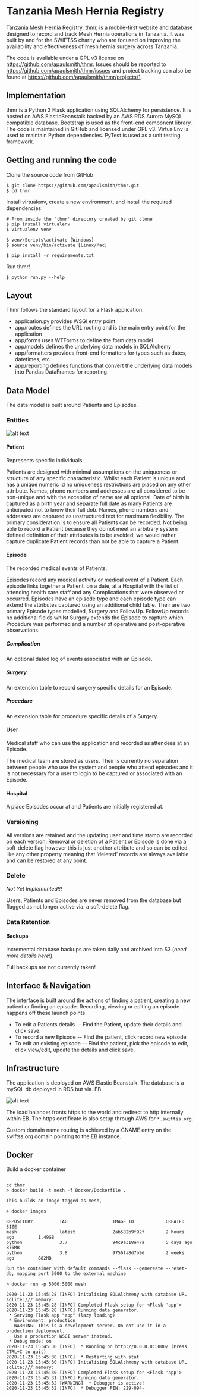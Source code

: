 # Tanzania Mesh Hernia Registry
Tanzania Mesh Hernia Registry, thmr, is a mobile-first website and database designed to record and track Mesh Hernia operations in Tanzania. It was built by and for the SWIFTSS charity who are focused on improving the availability and effectiveness of mesh hernia surgery across Tanzania.

The code is available under a GPL v3 license on https://github.com/apaulsmith/thmr. Issues should be reported to https://github.com/apaulsmith/thmr/issues and project tracking can also be found at https://github.com/apaulsmith/thmr/projects/1.  

## Implementation
thmr is a Python 3 Flask application using SQLAlchemy for persistence. It is hosted on AWS ElasticBeanstalk backed by an AWS RDS Aurora MySQL compatible database. Bootstrap is used as the front-end component library. The code is maintained in GitHub and licensed under GPL v3. VirtualEnv is used to maintain Python dependencies. PyTest is used as a unit testing framework.

## Getting and running the code

Clone the source code from GitHub	
~~~~
$ git clone https://github.com/apaulsmith/thmr.git
$ cd thmr
~~~~

Install virtualenv, create a new environment, and install the required dependencies
~~~
# From inside the 'thmr' directory created by git clone
$ pip install virtualenv
$ virtualenv venv

$ venv\Scripts\activate [Windows]
$ source venv/bin/activate [Linux/Mac]

$ pip install -r requirements.txt
~~~

Run thmr!
~~~
$ python run.py --help
~~~

## Layout
Thmr follows the standard layout for a Flask application.

- application.py provides WSGI entry point
- app/routes defines the URL routing and is the main entry point for the application 
- app/forms uses WTForms to define the form data model
- app/models defines the underlying data models in SQLAlchemy
- app/formatters provides front-end formatters for types such as dates, datetimes, etc.
- app/reporting defines functions that convert the underlying data models into Pandas DataFrames for reporting.

## Data Model
The data model is built around Patients and Episodes.

### Entities
![alt text](er-diagram.png "ER Diagram")

#### Patient
Represents specific individuals.

Patients are designed with minimal assumptions on the uniqueness or structure of any specific characteristic. Whilst each Patient is unique and has a unique numeric id no uniqueness restrictions are placed on any other attribute. Names, phone numbers and addresses are all considered to be non-unique and with the exception of name are all optional. Date of birth is captured as a birth year and separate full date as many Patients are anticipated not to know their full dob. Names, phone numbers and addresses are captured as unstructured text for maximum flexibility. The primary consideration is to ensure all Patients can be recorded. Not being able to record a Patient because they do not meet an arbitrary system defined definition of their attributes is to be avoided, we would rather capture duplicate Patient records than not be able to capture a Patient.


#### Episode
The recorded medical events of Patients.

Episodes record any medical activity or medical event of a Patient. Each episode links together a Patient, on a date, at a Hospital with the list of attending health care staff and any Complications that were observed or occurred. Episodes have an episode type and each episode type can extend the attributes captured using an additional child table. Their are two primary Episode types modelled, Surgery and FollowUp. FollowUp records no additional fields whilst Surgery extends the Episode to capture which Procedure was performed and a number of operative and post-operative observations.

##### Complication
An optional dated log of events associated with an Episode.

##### Surgery
An extension table to record surgery specific details for an Episode.

##### Procedure
An extension table for procedure specific details of a Surgery.

#### User
Medical staff who can use the application and recorded as attendees at an Episode.

The medical team are stored as users. Their is currently no separation between people who use the system and people who attend episodes and it is not necessary for a user to login to be captured or associated with an Episode.


#### Hospital
A place Episodes occur at and Patients are initially registered at.

### Versioning
All versions are retained and the updating user and time stamp are recorded on each version. Removal or deletion of a Patient or Episode is done via a soft-delete flag however this is just another attribute and so can be edited like any other property meaning that ‘deleted’ records are always available and can be restored at any point.

### Delete
*_Not Yet Implemented!!!_*

Users, Patients and Episodes are never removed from the database but flagged as not longer active via. a soft-delete flag.

### Data Retention

#### Backups
Incremental database backups are taken daily and archived into S3 (_need more details here!_).

Full backups are not currently taken!

## Interface & Navigation
The interface is built around the actions of finding a patient, creating a new patient or finding an episode. Recording, viewing or editing an episode happens off these launch points.

- To edit a Patients details -- Find the Patient, update their details and click save. 
- To record a new Episode -- Find the patient, click record new episode 
- To edit an existing episode -- Find the patient, pick the episode to edit, click view/edit, update the details and click save.

## Infrastructure
The application is deployed on AWS Elastic Beanstalk. The database is a mySQL db deployed in RDS but via. EB.

![alt text](aws-topology.png "AWS Topology")

The load balancer fronts https to the world and redirect to http internally within EB. The https certificate is also setup through AWS for `*.swiftss.org`.

Custom domain name routing is achieved by a CNAME entry on the swiftss.org domain pointing to the EB instance. 
## Docker
Build a docker container
~~~

cd thmr
> docker build -t mesh -f Docker/Dockerfile .

This builds an image tagged as mesh, 

> docker images

REPOSITORY          TAG                 IMAGE ID            CREATED             SIZE
mesh                latest              2ab582b9f92f        2 hours ago         1.49GB
python              3.7                 94c9a318e47a        5 days ago          876MB
python              3.8                 9756fa8d7b9d        2 weeks ago         882MB

Run the container with default commands --flask --genereate --reset-db, mapping port 5000 to the external machine

> docker run -p 5000:5000 mesh     

2020-11-23 15:45:28 [INFO] Initalising SQLAlchmeny with database URL sqlite:///:memory:
2020-11-23 15:45:28 [INFO] Completed Flask setup for <Flask 'app'>
2020-11-23 15:45:28 [INFO] Running data generator.
 * Serving Flask app "app" (lazy loading)
 * Environment: production
   WARNING: This is a development server. Do not use it in a production deployment.
   Use a production WSGI server instead.
 * Debug mode: on
2020-11-23 15:45:30 [INFO]  * Running on http://0.0.0.0:5000/ (Press CTRL+C to quit)
2020-11-23 15:45:30 [INFO]  * Restarting with stat
2020-11-23 15:45:30 [INFO] Initalising SQLAlchmeny with database URL sqlite:///:memory:
2020-11-23 15:45:30 [INFO] Completed Flask setup for <Flask 'app'>
2020-11-23 15:45:31 [INFO] Running data generator.
2020-11-23 15:45:32 [WARNING]  * Debugger is active!
2020-11-23 15:45:32 [INFO]  * Debugger PIN: 229-094-
~~~~
